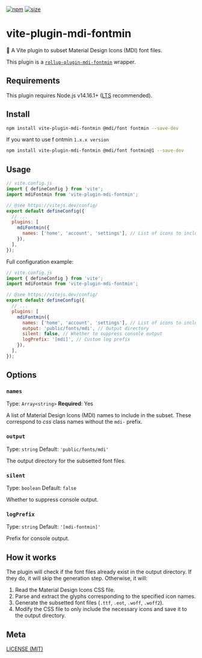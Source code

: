 [npm]: https://img.shields.io/npm/v/vite-plugin-mdi-fontmin
[npm-url]: https://www.npmjs.com/package/vite-plugin-mdi-fontmin
[size]: https://packagephobia.now.sh/badge?p=vite-plugin-mdi-fontmin
[size-url]: https://packagephobia.now.sh/result?p=vite-plugin-mdi-fontmin

[![npm][npm]][npm-url]
[![size][size]][size-url]

# vite-plugin-mdi-fontmin

🍕 A Vite plugin to subset Material Design Icons (MDI) font files.

This plugin is a [`rollup-plugin-mdi-fontmin`](https://www.npmjs.com/package/rollup-plugin-mdi-fontmin) wrapper.

## Requirements

This plugin requires Node.js v14.16.1+ ([LTS](https://github.com/nodejs/Release) recommended).

## Install

```sh
npm install vite-plugin-mdi-fontmin @mdi/font fontmin --save-dev
```

If you want to use f ontmin `1.x.x version`

```sh
npm install vite-plugin-mdi-fontmin @mdi/font fontmin@1 --save-dev
```

## Usage

```js
// vite.config.js
import { defineConfig } from 'vite';
import mdiFontmin from 'vite-plugin-mdi-fontmin';

// @see https://vitejs.dev/config/
export default defineConfig({
  // ...
  plugins: [
    mdiFontmin({
      names: ['home', 'account', 'settings'], // List of icons to include (required)
    }),
  ],
});
```

Full configuration example:

```js
// vite.config.js
import { defineConfig } from 'vite';
import mdiFontmin from 'vite-plugin-mdi-fontmin';

// @see https://vitejs.dev/config/
export default defineConfig({
  // ...
  plugins: [
    mdiFontmin({
      names: ['home', 'account', 'settings'], // List of icons to include (required)
      output: 'public/fonts/mdi', // Output directory
      silent: false, // Whether to suppress console output
      logPrefix: '[mdi]', // Custom log prefix
    }),
  ],
});
```

## Options

### `names`

Type: `Array<string>`
**Required**: Yes

A list of Material Design Icons (MDI) names to include in the subset.
These correspond to _css_ class names without the `mdi-` prefix.

### `output`

Type: `string`
Default: `'public/fonts/mdi'`

The output directory for the subsetted font files.

### `silent`

Type: `boolean`
Default: `false`

Whether to suppress console output.

### `logPrefix`

Type: `string`
Default: `'[mdi-fontmin]'`

Prefix for console output.

## How it works

The plugin will check if the font files already exist in the output directory. If they do, it will skip the generation step. Otherwise, it
will:

1. Read the Material Design Icons CSS file.
2. Parse and extract the glyphs corresponding to the specified icon names.
3. Generate the subsetted font files (`.ttf`, `.eot`, `.woff`, `.woff2`).
4. Modify the CSS file to only include the necessary icons and save it to the output directory.

## Meta

[LICENSE (MIT)](/LICENSE)
